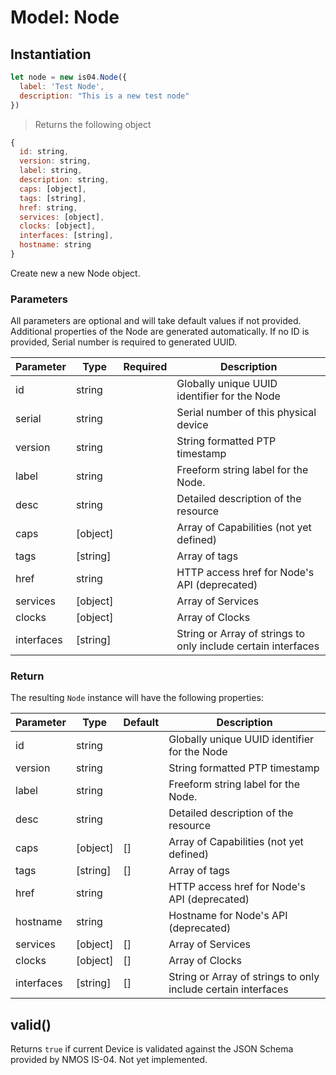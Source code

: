 # Model: Node

## Instantiation

```javascript
let node = new is04.Node({
  label: 'Test Node',
  description: "This is a new test node"
})
```

> Returns the following object

```javascript
{
  id: string,
  version: string,
  label: string,
  description: string,
  caps: [object],
  tags: [string],
  href: string,
  services: [object],
  clocks: [object],
  interfaces: [string],
  hostname: string
}
```

Create new a new Node object.

### Parameters

All parameters are optional and will take default values if not provided. Additional properties of the Node are generated automatically. If no ID is provided, Serial number is required to generated UUID.

Parameter | Type | Required | Description
--------- | ---- | -------- | -----------
id | string | | Globally unique UUID identifier for the Node
serial | string | | Serial number of this physical device
version | string | | String formatted PTP timestamp
label | string | | Freeform string label for the Node.
desc | string | | Detailed description of the resource
caps | [object] | | Array of Capabilities (not yet defined)
tags | [string] | | Array of tags
href | string | | HTTP access href for Node's API (deprecated)
services | [object] | | Array of Services
clocks | [object] | | Array of Clocks
interfaces | [string] | | String or Array of strings to only include certain interfaces

### Return

The resulting `Node` instance will have the following properties:

Parameter | Type | Default | Description
--------- | ---- | -------- | -----------
id | string | | Globally unique UUID identifier for the Node
version | string | | String formatted PTP timestamp
label | string | | Freeform string label for the Node.
desc | string | | Detailed description of the resource
caps | [object] | [] | Array of Capabilities (not yet defined)
tags | [string] | [] | Array of tags
href | string | | HTTP access href for Node's API (deprecated)
hostname | string | | Hostname for Node's API (deprecated)
services | [object] | [] | Array of Services
clocks | [object] | [] | Array of Clocks
interfaces | [string] | [] | String or Array of strings to only include certain interfaces

## valid()

Returns `true` if current Device is validated against the JSON Schema provided by NMOS IS-04. Not yet implemented.
